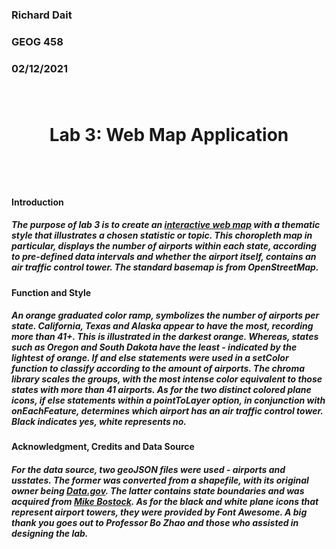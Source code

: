 <h3> Richard Dait
<h3> GEOG 458
<h3> 02/12/2021

</br>
</br>
</br>
<h1> <p align="center"> <b> Lab 3: Web Map Application</b> </p>
</br>
<h4> <b> Introduction</b> </h4> <h5> <p align="left"> The purpose of lab 3 is to create an <a href="https://github.com/jakobzhao/geog458/tree/master/labs/lab03" target="_blank">interactive web map</a> with a thematic style that illustrates a chosen statistic or topic. This choropleth map in particular, displays the number of airports within each state, according to pre-defined data intervals and whether the airport itself, contains an air traffic control tower. The standard basemap is from OpenStreetMap. </p> </h5>

<h4> <b> Function and Style </b> </h4>
<h5> <p align="left"> An orange graduated color ramp, symbolizes the number of airports per state. California, Texas and Alaska appear to have the most, recording more than 41+. This is illustrated in the darkest orange. Whereas, states such as Oregon and South Dakota have the least - indicated by the lightest of orange. If and else statements were used in a setColor function to classify according to the amount of airports. The chroma library scales the groups, with the most intense color equivalent to those states with more than 41 airports. As for the two distinct colored plane icons, if else statements within a pointToLayer option, in conjunction with onEachFeature, determines which airport has an air traffic control tower. Black indicates yes, white represents no.

</p> </h5>

<h4> <b> Acknowledgment, Credits and Data Source </b> </h4>
<h5> <p> For the data source, two geoJSON files were used - airports and usstates. The former was converted from a shapefile, with its original owner being <a href = "https://catalog.data.gov/dataset/usgs-small-scale-dataset-airports-of-the-united-states-201207-shapefile" target = "_blank"> Data.gov</a>. The latter contains state boundaries and was acquired from <a href = "https://bost.ocks.org/mike/" target = "_blank"> Mike Bostock</a>. As for the black and white plane icons that represent airport towers, they were provided by Font Awesome. A big thank you goes out to Professor Bo Zhao and those who assisted in designing the lab.</p> </h5>
